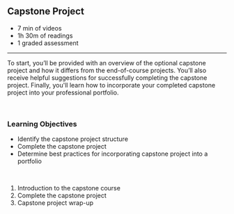 ## Capstone Project

-   7 min of videos
-   1h 30m of readings
-   1 graded assessment

<hr>

To start, you’ll be provided with an overview of the optional capstone project and how it differs from the end-of-course projects. You’ll also receive helpful suggestions for successfully completing the capstone project. Finally, you'll learn how to incorporate your completed capstone project into your professional portfolio.

<br>

### Learning Objectives

-   Identify the capstone project structure
-   Complete the capstone project
-   Determine best practices for incorporating capstone project into a portfolio

<br>

1. Introduction to the capstone course
2. Complete the capstone project
3. Capstone project wrap-up
